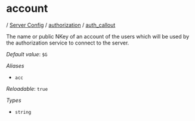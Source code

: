 # account

/ [Server Config](/ref/config/index.md) / [authorization](/ref/config/authorization/index.md) / [auth_callout](/ref/config/authorization/auth_callout/index.md) 

The name or public NKey of an account of the users which will
be used by the authorization service to connect to the server.

*Default value*: `$G`

*Aliases*

- `acc`


*Reloadable*: `true`

*Types*

- `string`


